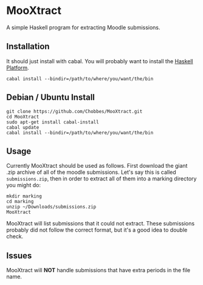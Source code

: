 MooXtract
=========

A simple Haskell program for extracting Moodle submissions.

Installation
------------

It should just install with cabal. You will probably want to install
the [Haskell Platform](https://www.haskell.org/platform/).

    cabal install --bindir=/path/to/where/you/want/the/bin

Debian / Ubuntu Install
-----------------------

    git clone https://github.com/Chobbes/MooXtract.git
    cd MooXtract
    sudo apt-get install cabal-install
    cabal update
    cabal install --bindir=/path/to/where/you/want/the/bin

Usage
-----

Currently MooXtract should be used as follows. First download the
giant .zip archive of all of the moodle submissions. Let's say this is
called `submissions.zip`, then in order to extract all of them into
a marking directory you might do:

    mkdir marking
    cd marking
    unzip ~/Downloads/submissions.zip
    MooXtract

MooXtract will list submissions that it could not extract. These
submissions probably did not follow the correct format, but it's a
good idea to double check.

Issues
------

MooXtract will **NOT** handle submissions that have extra periods in
the file name.
